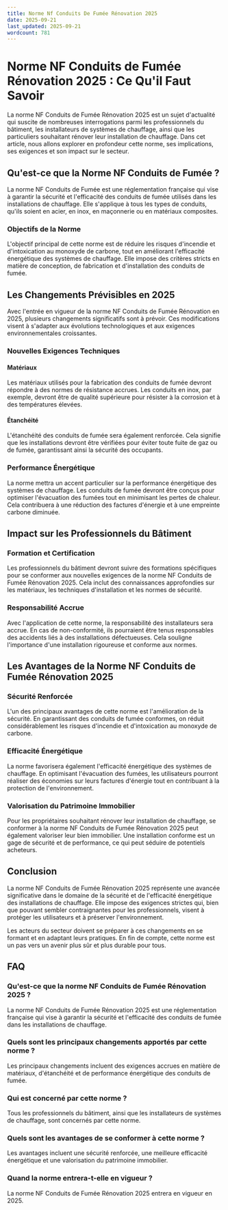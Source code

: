 ```yaml
---
title: Norme Nf Conduits De Fumée Rénovation 2025
date: 2025-09-21
last_updated: 2025-09-21
wordcount: 781
---
```


# Norme NF Conduits de Fumée Rénovation 2025 : Ce Qu'il Faut Savoir

La norme NF Conduits de Fumée Rénovation 2025 est un sujet d'actualité qui suscite de nombreuses interrogations parmi les professionnels du bâtiment, les installateurs de systèmes de chauffage, ainsi que les particuliers souhaitant rénover leur installation de chauffage. Dans cet article, nous allons explorer en profondeur cette norme, ses implications, ses exigences et son impact sur le secteur.

## Qu'est-ce que la Norme NF Conduits de Fumée ?

La norme NF Conduits de Fumée est une réglementation française qui vise à garantir la sécurité et l'efficacité des conduits de fumée utilisés dans les installations de chauffage. Elle s'applique à tous les types de conduits, qu'ils soient en acier, en inox, en maçonnerie ou en matériaux composites. 

### Objectifs de la Norme

L'objectif principal de cette norme est de réduire les risques d'incendie et d'intoxication au monoxyde de carbone, tout en améliorant l'efficacité énergétique des systèmes de chauffage. Elle impose des critères stricts en matière de conception, de fabrication et d'installation des conduits de fumée.

## Les Changements Prévisibles en 2025

Avec l'entrée en vigueur de la norme NF Conduits de Fumée Rénovation en 2025, plusieurs changements significatifs sont à prévoir. Ces modifications visent à s'adapter aux évolutions technologiques et aux exigences environnementales croissantes.

### Nouvelles Exigences Techniques

#### Matériaux

Les matériaux utilisés pour la fabrication des conduits de fumée devront répondre à des normes de résistance accrues. Les conduits en inox, par exemple, devront être de qualité supérieure pour résister à la corrosion et à des températures élevées.

#### Étanchéité

L'étanchéité des conduits de fumée sera également renforcée. Cela signifie que les installations devront être vérifiées pour éviter toute fuite de gaz ou de fumée, garantissant ainsi la sécurité des occupants.

### Performance Énergétique

La norme mettra un accent particulier sur la performance énergétique des systèmes de chauffage. Les conduits de fumée devront être conçus pour optimiser l'évacuation des fumées tout en minimisant les pertes de chaleur. Cela contribuera à une réduction des factures d'énergie et à une empreinte carbone diminuée.

## Impact sur les Professionnels du Bâtiment

### Formation et Certification

Les professionnels du bâtiment devront suivre des formations spécifiques pour se conformer aux nouvelles exigences de la norme NF Conduits de Fumée Rénovation 2025. Cela inclut des connaissances approfondies sur les matériaux, les techniques d'installation et les normes de sécurité.

### Responsabilité Accrue

Avec l'application de cette norme, la responsabilité des installateurs sera accrue. En cas de non-conformité, ils pourraient être tenus responsables des accidents liés à des installations défectueuses. Cela souligne l'importance d'une installation rigoureuse et conforme aux normes.

## Les Avantages de la Norme NF Conduits de Fumée Rénovation 2025

### Sécurité Renforcée

L'un des principaux avantages de cette norme est l'amélioration de la sécurité. En garantissant des conduits de fumée conformes, on réduit considérablement les risques d'incendie et d'intoxication au monoxyde de carbone.

### Efficacité Énergétique

La norme favorisera également l'efficacité énergétique des systèmes de chauffage. En optimisant l'évacuation des fumées, les utilisateurs pourront réaliser des économies sur leurs factures d'énergie tout en contribuant à la protection de l'environnement.

### Valorisation du Patrimoine Immobilier

Pour les propriétaires souhaitant rénover leur installation de chauffage, se conformer à la norme NF Conduits de Fumée Rénovation 2025 peut également valoriser leur bien immobilier. Une installation conforme est un gage de sécurité et de performance, ce qui peut séduire de potentiels acheteurs.

## Conclusion

La norme NF Conduits de Fumée Rénovation 2025 représente une avancée significative dans le domaine de la sécurité et de l'efficacité énergétique des installations de chauffage. Elle impose des exigences strictes qui, bien que pouvant sembler contraignantes pour les professionnels, visent à protéger les utilisateurs et à préserver l'environnement. 

Les acteurs du secteur doivent se préparer à ces changements en se formant et en adaptant leurs pratiques. En fin de compte, cette norme est un pas vers un avenir plus sûr et plus durable pour tous.

## FAQ

### Qu'est-ce que la norme NF Conduits de Fumée Rénovation 2025 ?

La norme NF Conduits de Fumée Rénovation 2025 est une réglementation française qui vise à garantir la sécurité et l'efficacité des conduits de fumée dans les installations de chauffage.

### Quels sont les principaux changements apportés par cette norme ?

Les principaux changements incluent des exigences accrues en matière de matériaux, d'étanchéité et de performance énergétique des conduits de fumée.

### Qui est concerné par cette norme ?

Tous les professionnels du bâtiment, ainsi que les installateurs de systèmes de chauffage, sont concernés par cette norme.

### Quels sont les avantages de se conformer à cette norme ?

Les avantages incluent une sécurité renforcée, une meilleure efficacité énergétique et une valorisation du patrimoine immobilier.

### Quand la norme entrera-t-elle en vigueur ?

La norme NF Conduits de Fumée Rénovation 2025 entrera en vigueur en 2025.